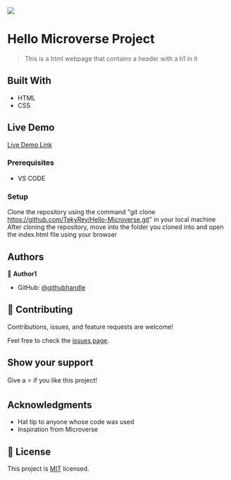 ![](https://img.shields.io/badge/Microverse-blueviolet)

# Hello Microverse Project

> This is a html webpage that contains a header with a h1 in it


## Built With

- HTML
- CSS


## Live Demo

[Live Demo Link](https://tekyrey.github.io/Hello-Microverse/index.html)



### Prerequisites
- VS CODE

### Setup
Clone the repository using the command "git clone https://github.com/TekyRey/Hello-Microverse.git" in your local machine
After cloning the repository, move into the folder you cloned into and open the index.html file using your browser

## Authors

👤 **Author1**

- GitHub: [@githubhandle](https://github.com/TekyRey)


## 🤝 Contributing

Contributions, issues, and feature requests are welcome!

Feel free to check the [issues page](../../issues/).

## Show your support

Give a ⭐️ if you like this project!

## Acknowledgments

- Hat tip to anyone whose code was used
- Inspiration from Microverse

## 📝 License

This project is [MIT](./MIT.md) licensed.
